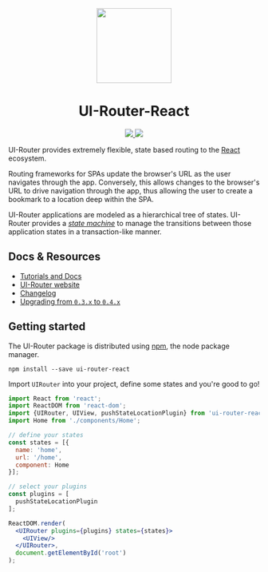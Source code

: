 <div align="center">
  <img src="https://rawgit.com/ui-router/react/master/logo/logo.png" height="150"/>
  <h1>UI-Router-React</h1>
  <a href="https://travis-ci.org/ui-router/react">
    <img src="https://img.shields.io/travis/ui-router/react/master.svg?style=flat-square">
  </a>
  <a href="https://www.npmjs.org/package/@uirouter/react">
    <img src="https://img.shields.io/npm/v/@uirouter/react.svg?style=flat-square">
  </a>
</div>

UI-Router provides extremely flexible, state based routing to the [React](https://facebook.github.io/react/) ecosystem.

Routing frameworks for SPAs update the browser's URL as the user navigates through the app.  Conversely, this allows changes to the browser's URL to drive navigation through the app, thus allowing the user to create a bookmark to a location deep within the SPA.

UI-Router applications are modeled as a hierarchical tree of states. UI-Router provides a [*state machine*](https://en.wikipedia.org/wiki/Finite-state_machine) to manage the transitions between those application states in a transaction-like manner.

## Docs & Resources

- [Tutorials and Docs](/docs)
- [UI-Router website](https://ui-router.github.io/)
- [Changelog](/CHANGELOG.md)
- [Upgrading from `0.3.x` to `0.4.x`](/docs/upgrading-from-0.3.x-to-0.4.x.md)

## Getting started
The UI-Router package is distributed using [npm](https://www.npmjs.com/), the node package manager.

```
npm install --save ui-router-react
```

Import `UIRouter` into your project, define some states and you're good to go!

```jsx
import React from 'react';
import ReactDOM from 'react-dom';
import {UIRouter, UIView, pushStateLocationPlugin} from 'ui-router-react';
import Home from './components/Home';

// define your states
const states = [{
  name: 'home',
  url: '/home',
  component: Home
}];

// select your plugins
const plugins = [
  pushStateLocationPlugin
];

ReactDOM.render(
  <UIRouter plugins={plugins} states={states}>
    <UIView/>
  </UIRouter>,
  document.getElementById('root')
);
```
